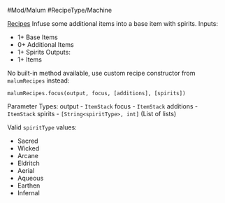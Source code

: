 #Mod/Malum #RecipeType/Machine

<ins>Recipes</ins>
Infuse some additional items into a base item with spirits.
Inputs:
- 1+ Base Items
- 0+ Additional Items
- 1+ Spirits
Outputs:
- 1+ Items

No built-in method available, use custom recipe constructor from `malumRecipes` instead:
```
malumRecipes.focus(output, focus, [additions], [spirits])
```

Parameter Types:
output - `ItemStack`
focus - `ItemStack`
additions - `ItemStack`
spirits - `[String<spiritType>, int]` (List of lists)

Valid `spiritType` values:
- Sacred
- Wicked
- Arcane
- Eldritch
- Aerial
- Aqueous
- Earthen
- Infernal
